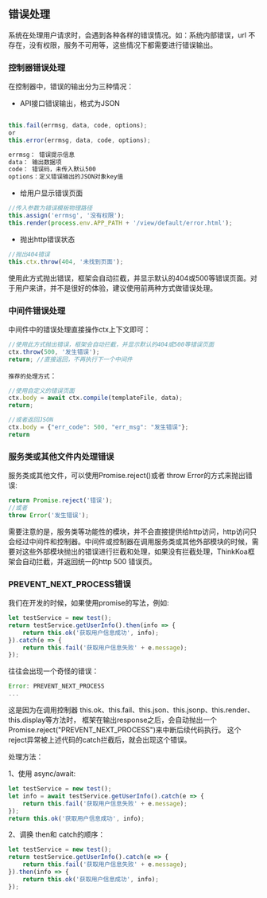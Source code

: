 ## 错误处理

系统在处理用户请求时，会遇到各种各样的错误情况。如：系统内部错误，url 不存在，没有权限，服务不可用等，这些情况下都需要进行错误输出。

### 控制器错误处理

在控制器中，错误的输出分为三种情况：

* API接口错误输出，格式为JSON

```js

this.fail(errmsg, data, code, options);
or
this.error(errmsg, data, code, options);

errmsg： 错误提示信息
data： 输出数据项
code： 错误码，未传入默认500
options：定义错误输出的JSON对象key值
```

* 给用户显示错误页面

```js
//传入参数为错误模板物理路径
this.assign('errmsg', '没有权限');
this.render(process.env.APP_PATH + '/view/default/error.html');
```

* 抛出http错误状态

```js
//抛出404错误
this.ctx.throw(404, '未找到页面');
```
使用此方式抛出错误，框架会自动拦截，并显示默认的404或500等错误页面。对于用户来讲，并不是很好的体验，建议使用前两种方式做错误处理。

### 中间件错误处理

中间件中的错误处理直接操作ctx上下文即可：

```js
//使用此方式抛出错误，框架会自动拦截，并显示默认的404或500等错误页面
ctx.throw(500, '发生错误');
return; //直接返回，不再执行下一个中间件
```

`推荐的处理方式`：

```js
//使用自定义的错误页面
ctx.body = await ctx.compile(templateFile, data);
return;

//或者返回JSON
ctx.body = {"err_code": 500, "err_msg": "发生错误"};
return
```

### 服务类或其他文件内处理错误
服务类或其他文件，可以使用Promise.reject()或者 throw Error的方式来抛出错误:

```js
return Promise.reject('错误');
//或者
throw Error('发生错误');
```
需要注意的是，服务类等功能性的模块，并不会直接提供给http访问，http访问只会经过中间件和控制器。中间件或控制器在调用服务类或其他外部模块的时候，需要对这些外部模块抛出的错误进行拦截和处理，如果没有拦截处理，ThinkKoa框架会自动拦截，并返回统一的http 500 错误页。

### PREVENT\_NEXT\_PROCESS错误

我们在开发的时候，如果使用promise的写法，例如:

```js
let testService = new test();
return testService.getUserInfo().then(info => {
    return this.ok('获取用户信息成功', info);
}).catch(e => {
    return this.fail('获取用户信息失败' + e.message);
});

```
往往会出现一个奇怪的错误：
```js
Error: PREVENT_NEXT_PROCESS
...
```
这是因为在调用控制器 this.ok、this.fail、this.json、this.jsonp、this.render、this.display等方法时，
框架在输出response之后，会自动抛出一个Promise.reject("PREVENT\_NEXT\_PROCESS")来中断后续代码执行。
这个reject异常被上述代码的catch拦截后，就会出现这个错误。

处理方法：

1、使用 async/await:

```js
let testService = new test();
let info = await testService.getUserInfo().catch(e => {
    return this.fail('获取用户信息失败' + e.message);
});
return this.ok('获取用户信息成功', info);
```

2、调换 then和 catch的顺序：

```js
let testService = new test();
return testService.getUserInfo().catch(e => {
    return this.fail('获取用户信息失败' + e.message);
}).then(info => {
    return this.ok('获取用户信息成功', info);
});
```